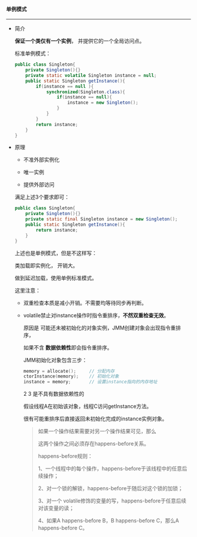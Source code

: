 #### 单例模式

--------------------------------

* 简介

  **保证一个类仅有一个实例**， 并提供它的一个全局访问点。

  标准单例模式：

  ```java
  public class Singleton{
      private Singleton(){}
      private static volatile Singleton instance = null;
      public static Singleton getInstance(){
          if(instance == null ){
              synchronized(Singleton.class){
                  if(instance == null){
                      instance = new Singleton();
                  }
              }
          }
          return instance;
      }
  }
  ```

* 原理

  - 不准外部实例化

  - 唯一实例

  - 提供外部访问

  满足上述3个要求即可：
  
  ```java
  public class Singleton{
      private Singleton(){}
      private static final Singleton instance = new Singleton();
      public static Singleton getInstance(){
          return instance;
      }
  }
  ```
  
  上述也是单例模式，但是不这样写：
  
  类加载即实例化， 开销大。
  
  做到延迟加载，使用单例标准模式。
  
  这里注意：
  
  - 双重检查本质是减小开销。不需要均等待同步再判断。
  
  - volatile禁止对instance操作时指令重排序，**不然双重检查无效**。
  
    原因是 可能还未被初始化的对象实例，JMM创建对象会出现指令重排序，
  
    如果不含  **数据依赖性**即会指令重排序。
  
    JMM初始化对象包含三步：
  
    ```c++
    memory = allocate();     // 分配内存
    ctorInstance(memory);    // 初始化对象
    instance = memory;       // 设置instance指向的内存地址
    ```
  
    2 3 是不具有数据依赖性的
  
    假设线程A在初始该对象，线程C访问getInstance方法。
  
    很有可能重排序后直接返回未初始化完成的instance实例对象。
  
    > 如果一个操作结果需要对另一个操作结果可见，那么
    >
    > 这两个操作之间必须存在happens-before关系。
    >
    > happens-before规则：
    >
    > 1、一个线程中的每个操作，happens-before于该线程中的任意后续操作；
    >
    > 2、对一个锁的解锁，happens-before于随后对这个锁的加锁；
    >
    > 3、对一个 volatile修饰的变量的写，happens-before于任意后续对该变量的读；
    >
    > 4、如果A happens-before B，B happens-before C，那么A happens-before C。